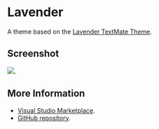 # Lavender

A theme based on the [Lavender TextMate Theme](http://colorsublime.com/theme/Lavender).


## Screenshot
![](https://raw.githubusercontent.com/gerane/VSCodeThemes/master/gerane.Theme-Lavender/screenshot.png).


## More Information
* [Visual Studio Marketplace](https://marketplace.visualstudio.com/items/gerane.Theme-Lavender).
* [GitHub repository](https://github.com/gerane/VSCodeThemes).
